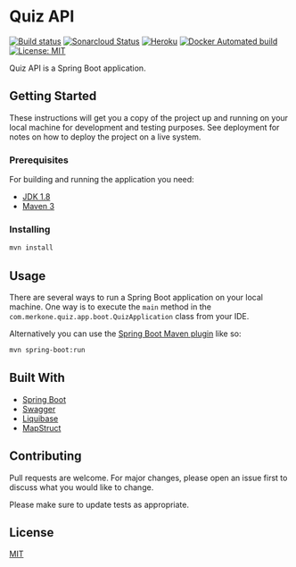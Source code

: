 # Quiz API

[![Build status](https://app.wercker.com/status/a4441a77f675040ee7f5941830dc986c/s/ "wercker status")](https://app.wercker.com/project/byKey/a4441a77f675040ee7f5941830dc986c)
[![Sonarcloud Status](https://sonarcloud.io/api/project_badges/measure?project=com.lapots.breed.judge:judge-rule-engine&metric=alert_status)](https://sonarcloud.io/dashboard?id=quiz-api)
[![Heroku](https://heroku-badge.herokuapp.com/?app=heroku-badge)](https://api-quiz-app-docker.herokuapp.com/swagger-ui.html)
[![Docker Automated build](https://img.shields.io/docker/automated/vescuderog/quiz-api)](https://hub.docker.com/r/vescuderog/quiz-api)
[![License: MIT](https://img.shields.io/badge/License-MIT-yellow.svg)](https://opensource.org/licenses/MIT)

Quiz API is a Spring Boot application.

## Getting Started

These instructions will get you a copy of the project up and running on your local machine for development and testing purposes. See deployment for notes on how to deploy the project on a live system.

### Prerequisites

For building and running the application you need:

- [JDK 1.8](http://www.oracle.com/technetwork/java/javase/downloads/jdk8-downloads-2133151.html)
- [Maven 3](https://maven.apache.org)

### Installing

```bash
mvn install
```

## Usage

There are several ways to run a Spring Boot application on your local machine. One way is to execute the `main` method in the `com.merkone.quiz.app.boot.QuizApplication` class from your IDE.

Alternatively you can use the [Spring Boot Maven plugin](https://docs.spring.io/spring-boot/docs/current/reference/html/build-tool-plugins-maven-plugin.html) like so:

```bash
mvn spring-boot:run
```

## Built With

* [Spring Boot](https://spring.io/projects/spring-boot/)
* [Swagger](https://swagger.io/)
* [Liquibase](https://www.liquibase.org/)
* [MapStruct](https://mapstruct.org/)

## Contributing
Pull requests are welcome. For major changes, please open an issue first to discuss what you would like to change.

Please make sure to update tests as appropriate.

## License
[MIT](https://choosealicense.com/licenses/mit/)
